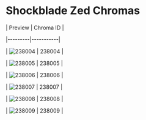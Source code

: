 # Shockblade Zed Chromas


| Preview | Chroma ID |

|---------|-----------|

| ![238004](https://raw.communitydragon.org/latest/plugins/rcp-be-lol-game-data/global/default/v1/champion-chroma-images/238/238004.png) | 238004 |

| ![238005](https://raw.communitydragon.org/latest/plugins/rcp-be-lol-game-data/global/default/v1/champion-chroma-images/238/238005.png) | 238005 |

| ![238006](https://raw.communitydragon.org/latest/plugins/rcp-be-lol-game-data/global/default/v1/champion-chroma-images/238/238006.png) | 238006 |

| ![238007](https://raw.communitydragon.org/latest/plugins/rcp-be-lol-game-data/global/default/v1/champion-chroma-images/238/238007.png) | 238007 |

| ![238008](https://raw.communitydragon.org/latest/plugins/rcp-be-lol-game-data/global/default/v1/champion-chroma-images/238/238008.png) | 238008 |

| ![238009](https://raw.communitydragon.org/latest/plugins/rcp-be-lol-game-data/global/default/v1/champion-chroma-images/238/238009.png) | 238009 |